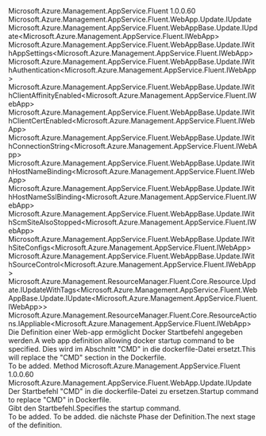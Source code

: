 <Type Name="IWithStartUpCommand" FullName="Microsoft.Azure.Management.AppService.Fluent.WebApp.Update.IWithStartUpCommand">
  <TypeSignature Language="C#" Value="public interface IWithStartUpCommand : Microsoft.Azure.Management.AppService.Fluent.WebApp.Update.IUpdate, Microsoft.Azure.Management.AppService.Fluent.WebAppBase.Update.IUpdate&lt;Microsoft.Azure.Management.AppService.Fluent.IWebApp&gt;, Microsoft.Azure.Management.AppService.Fluent.WebAppBase.Update.IWithAppSettings&lt;Microsoft.Azure.Management.AppService.Fluent.IWebApp&gt;, Microsoft.Azure.Management.AppService.Fluent.WebAppBase.Update.IWithAuthentication&lt;Microsoft.Azure.Management.AppService.Fluent.IWebApp&gt;, Microsoft.Azure.Management.AppService.Fluent.WebAppBase.Update.IWithClientAffinityEnabled&lt;Microsoft.Azure.Management.AppService.Fluent.IWebApp&gt;, Microsoft.Azure.Management.AppService.Fluent.WebAppBase.Update.IWithClientCertEnabled&lt;Microsoft.Azure.Management.AppService.Fluent.IWebApp&gt;, Microsoft.Azure.Management.AppService.Fluent.WebAppBase.Update.IWithConnectionString&lt;Microsoft.Azure.Management.AppService.Fluent.IWebApp&gt;, Microsoft.Azure.Management.AppService.Fluent.WebAppBase.Update.IWithHostNameBinding&lt;Microsoft.Azure.Management.AppService.Fluent.IWebApp&gt;, Microsoft.Azure.Management.AppService.Fluent.WebAppBase.Update.IWithHostNameSslBinding&lt;Microsoft.Azure.Management.AppService.Fluent.IWebApp&gt;, Microsoft.Azure.Management.AppService.Fluent.WebAppBase.Update.IWithScmSiteAlsoStopped&lt;Microsoft.Azure.Management.AppService.Fluent.IWebApp&gt;, Microsoft.Azure.Management.AppService.Fluent.WebAppBase.Update.IWithSiteConfigs&lt;Microsoft.Azure.Management.AppService.Fluent.IWebApp&gt;, Microsoft.Azure.Management.AppService.Fluent.WebAppBase.Update.IWithSourceControl&lt;Microsoft.Azure.Management.AppService.Fluent.IWebApp&gt;, Microsoft.Azure.Management.ResourceManager.Fluent.Core.Resource.Update.IUpdateWithTags&lt;Microsoft.Azure.Management.AppService.Fluent.WebAppBase.Update.IUpdate&lt;Microsoft.Azure.Management.AppService.Fluent.IWebApp&gt;&gt;, Microsoft.Azure.Management.ResourceManager.Fluent.Core.ResourceActions.IAppliable&lt;Microsoft.Azure.Management.AppService.Fluent.IWebApp&gt;" />
  <TypeSignature Language="ILAsm" Value=".class public interface auto ansi abstract IWithStartUpCommand implements class Microsoft.Azure.Management.AppService.Fluent.WebApp.Update.IUpdate, class Microsoft.Azure.Management.AppService.Fluent.WebApp.Update.IWithAppServicePlan, class Microsoft.Azure.Management.AppService.Fluent.WebApp.Update.IWithDockerContainerImage, class Microsoft.Azure.Management.AppService.Fluent.WebAppBase.Update.IUpdate`1&lt;class Microsoft.Azure.Management.AppService.Fluent.IWebApp&gt;, class Microsoft.Azure.Management.AppService.Fluent.WebAppBase.Update.IWithAppSettings`1&lt;class Microsoft.Azure.Management.AppService.Fluent.IWebApp&gt;, class Microsoft.Azure.Management.AppService.Fluent.WebAppBase.Update.IWithAuthentication`1&lt;class Microsoft.Azure.Management.AppService.Fluent.IWebApp&gt;, class Microsoft.Azure.Management.AppService.Fluent.WebAppBase.Update.IWithClientAffinityEnabled`1&lt;class Microsoft.Azure.Management.AppService.Fluent.IWebApp&gt;, class Microsoft.Azure.Management.AppService.Fluent.WebAppBase.Update.IWithClientCertEnabled`1&lt;class Microsoft.Azure.Management.AppService.Fluent.IWebApp&gt;, class Microsoft.Azure.Management.AppService.Fluent.WebAppBase.Update.IWithConnectionString`1&lt;class Microsoft.Azure.Management.AppService.Fluent.IWebApp&gt;, class Microsoft.Azure.Management.AppService.Fluent.WebAppBase.Update.IWithHostNameBinding`1&lt;class Microsoft.Azure.Management.AppService.Fluent.IWebApp&gt;, class Microsoft.Azure.Management.AppService.Fluent.WebAppBase.Update.IWithHostNameSslBinding`1&lt;class Microsoft.Azure.Management.AppService.Fluent.IWebApp&gt;, class Microsoft.Azure.Management.AppService.Fluent.WebAppBase.Update.IWithScmSiteAlsoStopped`1&lt;class Microsoft.Azure.Management.AppService.Fluent.IWebApp&gt;, class Microsoft.Azure.Management.AppService.Fluent.WebAppBase.Update.IWithSiteConfigs`1&lt;class Microsoft.Azure.Management.AppService.Fluent.IWebApp&gt;, class Microsoft.Azure.Management.AppService.Fluent.WebAppBase.Update.IWithSourceControl`1&lt;class Microsoft.Azure.Management.AppService.Fluent.IWebApp&gt;, class Microsoft.Azure.Management.ResourceManager.Fluent.Core.Resource.Update.IUpdateWithTags`1&lt;class Microsoft.Azure.Management.AppService.Fluent.WebAppBase.Update.IUpdate`1&lt;class Microsoft.Azure.Management.AppService.Fluent.IWebApp&gt;&gt;, class Microsoft.Azure.Management.ResourceManager.Fluent.Core.ResourceActions.IAppliable`1&lt;class Microsoft.Azure.Management.AppService.Fluent.IWebApp&gt;, class Microsoft.Azure.Management.ResourceManager.Fluent.Core.ResourceActions.IIndexable" />
  <TypeSignature Language="DocId" Value="T:Microsoft.Azure.Management.AppService.Fluent.WebApp.Update.IWithStartUpCommand" />
  <TypeSignature Language="VB.NET" Value="Public Interface IWithStartUpCommand&#xA;Implements IAppliable(Of IWebApp), IUpdate, IUpdate(Of IWebApp), IUpdateWithTags(Of IUpdate(Of IWebApp)), IWithAppSettings(Of IWebApp), IWithAuthentication(Of IWebApp), IWithClientAffinityEnabled(Of IWebApp), IWithClientCertEnabled(Of IWebApp), IWithConnectionString(Of IWebApp), IWithHostNameBinding(Of IWebApp), IWithHostNameSslBinding(Of IWebApp), IWithScmSiteAlsoStopped(Of IWebApp), IWithSiteConfigs(Of IWebApp), IWithSourceControl(Of IWebApp)" />
  <TypeSignature Language="F#" Value="type IWithStartUpCommand = interface&#xA;    interface IUpdate&#xA;    interface IAppliable&lt;IWebApp&gt;&#xA;    interface IIndexable&#xA;    interface IWithAppServicePlan&#xA;    interface IUpdate&lt;IWebApp&gt;&#xA;    interface IUpdateWithTags&lt;IUpdate&lt;IWebApp&gt;&gt;&#xA;    interface IWithClientAffinityEnabled&lt;IWebApp&gt;&#xA;    interface IWithClientCertEnabled&lt;IWebApp&gt;&#xA;    interface IWithScmSiteAlsoStopped&lt;IWebApp&gt;&#xA;    interface IWithSiteConfigs&lt;IWebApp&gt;&#xA;    interface IWithAppSettings&lt;IWebApp&gt;&#xA;    interface IWithConnectionString&lt;IWebApp&gt;&#xA;    interface IWithSourceControl&lt;IWebApp&gt;&#xA;    interface IWithHostNameBinding&lt;IWebApp&gt;&#xA;    interface IWithHostNameSslBinding&lt;IWebApp&gt;&#xA;    interface IWithAuthentication&lt;IWebApp&gt;&#xA;    interface IWithDockerContainerImage" />
  <AssemblyInfo>
    <AssemblyName>Microsoft.Azure.Management.AppService.Fluent</AssemblyName>
    <AssemblyVersion>1.0.0.60</AssemblyVersion>
  </AssemblyInfo>
  <Interfaces>
    <Interface>
      <InterfaceName>Microsoft.Azure.Management.AppService.Fluent.WebApp.Update.IUpdate</InterfaceName>
    </Interface>
    <Interface>
      <InterfaceName>Microsoft.Azure.Management.AppService.Fluent.WebAppBase.Update.IUpdate&lt;Microsoft.Azure.Management.AppService.Fluent.IWebApp&gt;</InterfaceName>
    </Interface>
    <Interface>
      <InterfaceName>Microsoft.Azure.Management.AppService.Fluent.WebAppBase.Update.IWithAppSettings&lt;Microsoft.Azure.Management.AppService.Fluent.IWebApp&gt;</InterfaceName>
    </Interface>
    <Interface>
      <InterfaceName>Microsoft.Azure.Management.AppService.Fluent.WebAppBase.Update.IWithAuthentication&lt;Microsoft.Azure.Management.AppService.Fluent.IWebApp&gt;</InterfaceName>
    </Interface>
    <Interface>
      <InterfaceName>Microsoft.Azure.Management.AppService.Fluent.WebAppBase.Update.IWithClientAffinityEnabled&lt;Microsoft.Azure.Management.AppService.Fluent.IWebApp&gt;</InterfaceName>
    </Interface>
    <Interface>
      <InterfaceName>Microsoft.Azure.Management.AppService.Fluent.WebAppBase.Update.IWithClientCertEnabled&lt;Microsoft.Azure.Management.AppService.Fluent.IWebApp&gt;</InterfaceName>
    </Interface>
    <Interface>
      <InterfaceName>Microsoft.Azure.Management.AppService.Fluent.WebAppBase.Update.IWithConnectionString&lt;Microsoft.Azure.Management.AppService.Fluent.IWebApp&gt;</InterfaceName>
    </Interface>
    <Interface>
      <InterfaceName>Microsoft.Azure.Management.AppService.Fluent.WebAppBase.Update.IWithHostNameBinding&lt;Microsoft.Azure.Management.AppService.Fluent.IWebApp&gt;</InterfaceName>
    </Interface>
    <Interface>
      <InterfaceName>Microsoft.Azure.Management.AppService.Fluent.WebAppBase.Update.IWithHostNameSslBinding&lt;Microsoft.Azure.Management.AppService.Fluent.IWebApp&gt;</InterfaceName>
    </Interface>
    <Interface>
      <InterfaceName>Microsoft.Azure.Management.AppService.Fluent.WebAppBase.Update.IWithScmSiteAlsoStopped&lt;Microsoft.Azure.Management.AppService.Fluent.IWebApp&gt;</InterfaceName>
    </Interface>
    <Interface>
      <InterfaceName>Microsoft.Azure.Management.AppService.Fluent.WebAppBase.Update.IWithSiteConfigs&lt;Microsoft.Azure.Management.AppService.Fluent.IWebApp&gt;</InterfaceName>
    </Interface>
    <Interface>
      <InterfaceName>Microsoft.Azure.Management.AppService.Fluent.WebAppBase.Update.IWithSourceControl&lt;Microsoft.Azure.Management.AppService.Fluent.IWebApp&gt;</InterfaceName>
    </Interface>
    <Interface>
      <InterfaceName>Microsoft.Azure.Management.ResourceManager.Fluent.Core.Resource.Update.IUpdateWithTags&lt;Microsoft.Azure.Management.AppService.Fluent.WebAppBase.Update.IUpdate&lt;Microsoft.Azure.Management.AppService.Fluent.IWebApp&gt;&gt;</InterfaceName>
    </Interface>
    <Interface>
      <InterfaceName>Microsoft.Azure.Management.ResourceManager.Fluent.Core.ResourceActions.IAppliable&lt;Microsoft.Azure.Management.AppService.Fluent.IWebApp&gt;</InterfaceName>
    </Interface>
  </Interfaces>
  <Docs>
    <summary>
            <span data-ttu-id="75d8a-101">Die Definition einer Web-app ermöglicht Docker Startbefehl angegeben werden.</span><span class="sxs-lookup"><span data-stu-id="75d8a-101">A web app definition allowing docker startup command to be specified.</span></span>
            <span data-ttu-id="75d8a-102">Dies wird im Abschnitt "CMD" in die dockerfile-Datei ersetzt.</span><span class="sxs-lookup"><span data-stu-id="75d8a-102">This will replace the "CMD" section in the Dockerfile.</span></span>
            </summary>
    <remarks>To be added.</remarks>
  </Docs>
  <Members>
    <Member MemberName="WithStartUpCommand">
      <MemberSignature Language="C#" Value="public Microsoft.Azure.Management.AppService.Fluent.WebApp.Update.IUpdate WithStartUpCommand (string startUpCommand);" />
      <MemberSignature Language="ILAsm" Value=".method public hidebysig newslot virtual instance class Microsoft.Azure.Management.AppService.Fluent.WebApp.Update.IUpdate WithStartUpCommand(string startUpCommand) cil managed" />
      <MemberSignature Language="DocId" Value="M:Microsoft.Azure.Management.AppService.Fluent.WebApp.Update.IWithStartUpCommand.WithStartUpCommand(System.String)" />
      <MemberSignature Language="VB.NET" Value="Public Function WithStartUpCommand (startUpCommand As String) As IUpdate" />
      <MemberSignature Language="F#" Value="abstract member WithStartUpCommand : string -&gt; Microsoft.Azure.Management.AppService.Fluent.WebApp.Update.IUpdate" Usage="iWithStartUpCommand.WithStartUpCommand startUpCommand" />
      <MemberType>Method</MemberType>
      <AssemblyInfo>
        <AssemblyName>Microsoft.Azure.Management.AppService.Fluent</AssemblyName>
        <AssemblyVersion>1.0.0.60</AssemblyVersion>
      </AssemblyInfo>
      <ReturnValue>
        <ReturnType>Microsoft.Azure.Management.AppService.Fluent.WebApp.Update.IUpdate</ReturnType>
      </ReturnValue>
      <Parameters>
        <Parameter Name="startUpCommand" Type="System.String" />
      </Parameters>
      <Docs>
        <param name="startUpCommand"><span data-ttu-id="75d8a-103">Der Startbefehl "CMD" in die dockerfile-Datei zu ersetzen.</span><span class="sxs-lookup"><span data-stu-id="75d8a-103">Startup command to replace "CMD" in Dockerfile.</span></span></param>
        <summary>
            <span data-ttu-id="75d8a-104">Gibt den Startbefehl.</span><span class="sxs-lookup"><span data-stu-id="75d8a-104">Specifies the startup command.</span></span>
            </summary>
        <returns>To be added.</returns>
        <remarks>To be added.</remarks>
        <return><span data-ttu-id="75d8a-105">die nächste Phase der Definition.</span><span class="sxs-lookup"><span data-stu-id="75d8a-105">The next stage of the definition.</span></span></return>
      </Docs>
    </Member>
  </Members>
</Type>